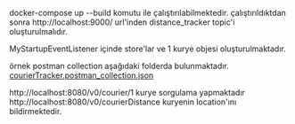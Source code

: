 docker-compose up --build komutu ile çalıştırılabilmektedir. 
çalıştırıldıktdan sonra http://localhost:9000/ url'inden distance_tracker topic'i oluşturulmalıdır.

MyStartupEventListener içinde store'lar ve 1 kurye objesi oluşturulmaktadır.

örnek postman collection aşağıdaki folderda bulunmaktadır.
[courierTracker.postman_collection.json](courierTracker.postman_collection.json)

http://localhost:8080/v0/courier/1 kurye sorgulama yapmaktadır
http://localhost:8080/v0/courierDistance kuryenin location'ını bildirmektedir.

